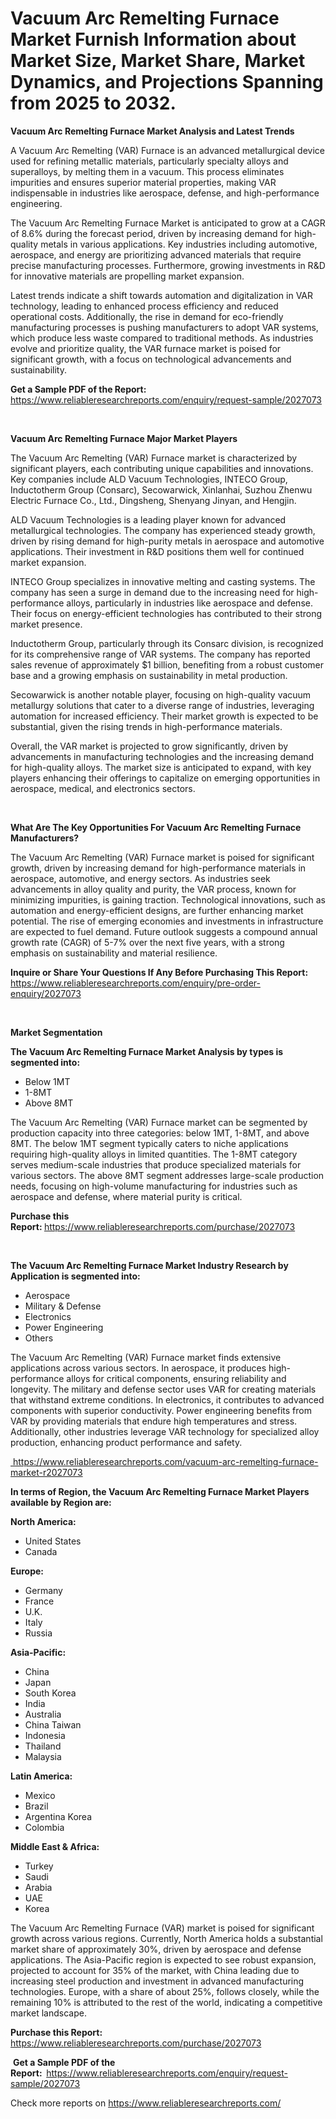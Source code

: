 <p><h1>Vacuum Arc Remelting Furnace Market Furnish Information about Market Size, Market Share, Market Dynamics, and Projections Spanning from 2025 to 2032.</h1></p><p><strong>Vacuum Arc Remelting Furnace Market Analysis and Latest Trends</strong></p>
<p><p>A Vacuum Arc Remelting (VAR) Furnace is an advanced metallurgical device used for refining metallic materials, particularly specialty alloys and superalloys, by melting them in a vacuum. This process eliminates impurities and ensures superior material properties, making VAR indispensable in industries like aerospace, defense, and high-performance engineering.</p><p>The Vacuum Arc Remelting Furnace Market is anticipated to grow at a CAGR of 8.6% during the forecast period, driven by increasing demand for high-quality metals in various applications. Key industries including automotive, aerospace, and energy are prioritizing advanced materials that require precise manufacturing processes. Furthermore, growing investments in R&D for innovative materials are propelling market expansion.</p><p>Latest trends indicate a shift towards automation and digitalization in VAR technology, leading to enhanced process efficiency and reduced operational costs. Additionally, the rise in demand for eco-friendly manufacturing processes is pushing manufacturers to adopt VAR systems, which produce less waste compared to traditional methods. As industries evolve and prioritize quality, the VAR furnace market is poised for significant growth, with a focus on technological advancements and sustainability.</p></p>
<p><strong>Get a Sample PDF of the Report:&nbsp;</strong> <a href="https://www.reliableresearchreports.com/enquiry/request-sample/2027073?utm_campaign=2745&utm_medium=2&utm_source=Github&utm_content=ia&utm_term=11042025&utm_id=vacuum-arc-remelting-furnace">https://www.reliableresearchreports.com/enquiry/request-sample/2027073</a></p>
<p>&nbsp;</p>
<p><strong>Vacuum Arc Remelting Furnace Major Market Players</strong></p>
<p><p>The Vacuum Arc Remelting (VAR) Furnace market is characterized by significant players, each contributing unique capabilities and innovations. Key companies include ALD Vacuum Technologies, INTECO Group, Inductotherm Group (Consarc), Secowarwick, Xinlanhai, Suzhou Zhenwu Electric Furnace Co., Ltd., Dingsheng, Shenyang Jinyan, and Hengjin.</p><p>ALD Vacuum Technologies is a leading player known for advanced metallurgical technologies. The company has experienced steady growth, driven by rising demand for high-purity metals in aerospace and automotive applications. Their investment in R&D positions them well for continued market expansion.</p><p>INTECO Group specializes in innovative melting and casting systems. The company has seen a surge in demand due to the increasing need for high-performance alloys, particularly in industries like aerospace and defense. Their focus on energy-efficient technologies has contributed to their strong market presence.</p><p>Inductotherm Group, particularly through its Consarc division, is recognized for its comprehensive range of VAR systems. The company has reported sales revenue of approximately $1 billion, benefiting from a robust customer base and a growing emphasis on sustainability in metal production.</p><p>Secowarwick is another notable player, focusing on high-quality vacuum metallurgy solutions that cater to a diverse range of industries, leveraging automation for increased efficiency. Their market growth is expected to be substantial, given the rising trends in high-performance materials.</p><p>Overall, the VAR market is projected to grow significantly, driven by advancements in manufacturing technologies and the increasing demand for high-quality alloys. The market size is anticipated to expand, with key players enhancing their offerings to capitalize on emerging opportunities in aerospace, medical, and electronics sectors.</p></p>
<p>&nbsp;</p>
<p><strong>What Are The Key Opportunities For Vacuum Arc Remelting Furnace Manufacturers?</strong></p>
<p><p>The Vacuum Arc Remelting (VAR) Furnace market is poised for significant growth, driven by increasing demand for high-performance materials in aerospace, automotive, and energy sectors. As industries seek advancements in alloy quality and purity, the VAR process, known for minimizing impurities, is gaining traction. Technological innovations, such as automation and energy-efficient designs, are further enhancing market potential. The rise of emerging economies and investments in infrastructure are expected to fuel demand. Future outlook suggests a compound annual growth rate (CAGR) of 5-7% over the next five years, with a strong emphasis on sustainability and material resilience.</p></p>
<p><strong>Inquire or Share Your Questions If Any Before Purchasing This Report:</strong> <a href="https://www.reliableresearchreports.com/enquiry/pre-order-enquiry/2027073?utm_campaign=2745&utm_medium=2&utm_source=Github&utm_content=ia&utm_term=11042025&utm_id=vacuum-arc-remelting-furnace">https://www.reliableresearchreports.com/enquiry/pre-order-enquiry/2027073</a></p>
<p>&nbsp;</p>
<p><strong>Market Segmentation</strong></p>
<p><strong>The Vacuum Arc Remelting Furnace Market Analysis by types is segmented into:</strong></p>
<p><ul><li>Below 1MT</li><li>1-8MT</li><li>Above 8MT</li></ul></p>
<p><p>The Vacuum Arc Remelting (VAR) Furnace market can be segmented by production capacity into three categories: below 1MT, 1-8MT, and above 8MT. The below 1MT segment typically caters to niche applications requiring high-quality alloys in limited quantities. The 1-8MT category serves medium-scale industries that produce specialized materials for various sectors. The above 8MT segment addresses large-scale production needs, focusing on high-volume manufacturing for industries such as aerospace and defense, where material purity is critical.</p></p>
<p><strong>Purchase this Report:&nbsp;</strong><a href="https://www.reliableresearchreports.com/purchase/2027073?utm_campaign=2745&utm_medium=2&utm_source=Github&utm_content=ia&utm_term=11042025&utm_id=vacuum-arc-remelting-furnace">https://www.reliableresearchreports.com/purchase/2027073</a></p>
<p>&nbsp;</p>
<p><strong>The Vacuum Arc Remelting Furnace Market Industry Research by Application is segmented into:</strong></p>
<p><ul><li>Aerospace</li><li>Military & Defense</li><li>Electronics</li><li>Power Engineering</li><li>Others</li></ul></p>
<p><p>The Vacuum Arc Remelting (VAR) Furnace market finds extensive applications across various sectors. In aerospace, it produces high-performance alloys for critical components, ensuring reliability and longevity. The military and defense sector uses VAR for creating materials that withstand extreme conditions. In electronics, it contributes to advanced components with superior conductivity. Power engineering benefits from VAR by providing materials that endure high temperatures and stress. Additionally, other industries leverage VAR technology for specialized alloy production, enhancing product performance and safety.</p></p>
<p><a href="https://www.reliableresearchreports.com/vacuum-arc-remelting-furnace-market-r2027073?utm_campaign=2745&utm_medium=2&utm_source=Github&utm_content=ia&utm_term=11042025&utm_id=vacuum-arc-remelting-furnace">&nbsp;https://www.reliableresearchreports.com/vacuum-arc-remelting-furnace-market-r2027073</a></p>
<p><strong>In terms of Region, the Vacuum Arc Remelting Furnace Market Players available by Region are:</strong></p>
<p>
    <p> <strong> North America: </strong>
        <ul>
            <li>United States</li>
            <li>Canada</li>
        </ul>
        </p> 
    <p> <strong> Europe: </strong>
        <ul>
            <li>Germany</li>
            <li>France</li>
            <li>U.K.</li>
            <li>Italy</li>
            <li>Russia</li>
        </ul>
        </p> 
    <p> <strong> Asia-Pacific: </strong>
        <ul>
            <li>China</li>
            <li>Japan</li>
            <li>South Korea</li>
            <li>India</li>
            <li>Australia</li>
            <li>China Taiwan</li>
            <li>Indonesia</li>
            <li>Thailand</li>
            <li>Malaysia</li>
        </ul>
        </p> 
    <p> <strong> Latin America: </strong>
        <ul>
            <li>Mexico</li>
            <li>Brazil</li>
            <li>Argentina Korea</li>
            <li>Colombia</li>
        </ul>
        </p> 
    <p> <strong> Middle East & Africa: </strong>
        <ul>
            <li>Turkey</li>
            <li>Saudi</li>
            <li>Arabia</li>
            <li>UAE</li>
            <li>Korea</li>
        </ul>
    </p>
    </p>
<p><p>The Vacuum Arc Remelting Furnace (VAR) market is poised for significant growth across various regions. Currently, North America holds a substantial market share of approximately 30%, driven by aerospace and defense applications. The Asia-Pacific region is expected to see robust expansion, projected to account for 35% of the market, with China leading due to increasing steel production and investment in advanced manufacturing technologies. Europe, with a share of about 25%, follows closely, while the remaining 10% is attributed to the rest of the world, indicating a competitive market landscape.</p></p>
<p><strong>Purchase this Report: </strong><a href="https://www.reliableresearchreports.com/purchase/2027073?utm_campaign=2745&utm_medium=2&utm_source=Github&utm_content=ia&utm_term=11042025&utm_id=vacuum-arc-remelting-furnace">https://www.reliableresearchreports.com/purchase/2027073</a></p>
<p>&nbsp;<strong>Get a Sample PDF of the Report:&nbsp;&nbsp;</strong><a href="https://www.reliableresearchreports.com/enquiry/request-sample/2027073?utm_campaign=2745&utm_medium=2&utm_source=Github&utm_content=ia&utm_term=11042025&utm_id=vacuum-arc-remelting-furnace">https://www.reliableresearchreports.com/enquiry/request-sample/2027073</a></p>
<p><strong></strong></p>
<p>Check more reports on <a href="https://www.reliableresearchreports.com/?utm_campaign=2745&utm_medium=2&utm_source=Github&utm_content=ia&utm_term=11042025&utm_id=vacuum-arc-remelting-furnace">https://www.reliableresearchreports.com/</a></p>